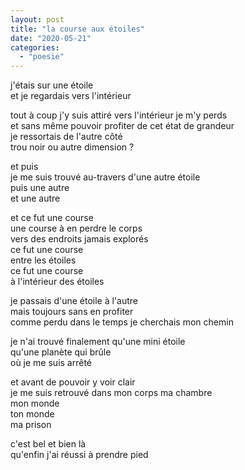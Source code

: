 ```yaml
---
layout: post
title: "la course aux étoiles"
date: "2020-05-21"
categories: 
  - "poesie"
---
```


j'étais sur une étoile  
et je regardais vers l'intérieur  

tout à coup j'y suis attiré 
vers l'intérieur je m'y perds  
et sans même pouvoir profiter de cet état de grandeur  
je ressortais de l'autre côté  
trou noir ou autre dimension ?  

et puis  
je me suis trouvé au-travers d'une autre étoile  
puis une autre  
et une autre 

et ce fut une course  
une course à en perdre le corps  
vers des endroits jamais explorés  
ce fut une course  
entre les étoiles  
ce fut une course  
à l'intérieur des étoiles

je passais d'une étoile à l'autre  
mais toujours sans en profiter  
comme perdu dans le temps
je cherchais mon chemin  

je n'ai trouvé finalement qu'une mini étoile  
qu'une planète qui brûle  
où je me suis arrêté

et avant de pouvoir y voir clair  
je me suis retrouvé dans mon corps
ma chambre  
mon monde  
ton monde  
ma prison

c'est bel et bien là  
qu'enfin j'ai réussi à prendre pied



